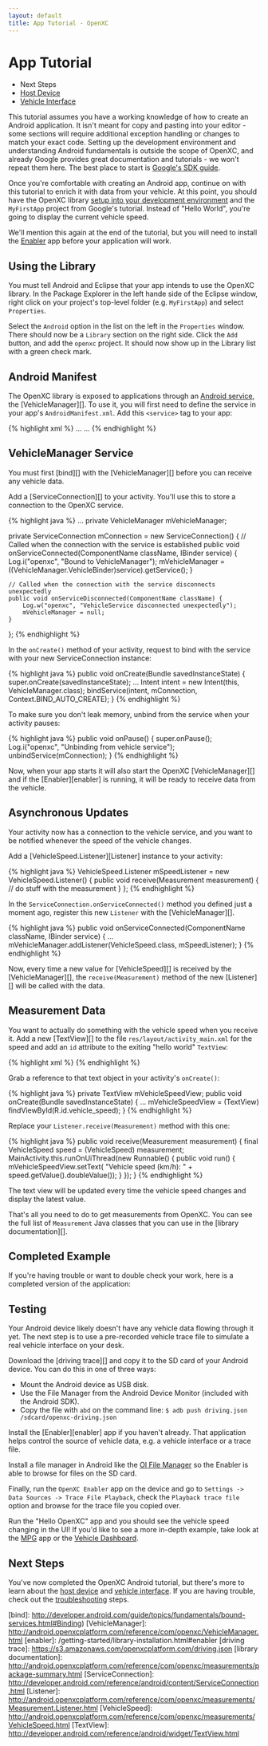 ```yaml
---
layout: default
title: App Tutorial - OpenXC
---
```


<div class="page-header">
    <h1>App Tutorial</h1>
</div>

<div class="pull-right well">
    <ul class="nav nav-list">
        <li class="nav-header">Next Steps</li>
        <li><a href="/android/index.html">Host Device</a></li>
        <li><a href="/vehicle-interface/index.html">Vehicle Interface</a></li>
    </ul>
</div>

This tutorial assumes you have a working knowledge of how to create an Android
application. It isn't meant for copy and pasting into your editor - some sections
will require additional exception handling or changes to match your exact code.
Setting up the development environment and understanding Android fundamentals is
outside the scope of OpenXC, and already Google provides great documentation and
tutorials - we won't repeat them here. The best place to start is [Google's SDK guide][sdk].

Once you're comfortable with creating an Android app, continue on with this
tutorial to enrich it with data from your vehicle. At this point, you should
have the OpenXC library
[setup into your development environment][library project] and the `MyFirstApp`
project from Google's tutorial. Instead of "Hello World", you're going to display
the current vehicle speed.

<div class="alert alert-error"> We'll mention this again at the end of the
tutorial, but you will need to install the
<a href="/getting-started/library-installation.html#enabler">Enabler</a> app
before your application will work.</div>

<div class="page-header">
<h2>Using the Library</h2>
</div>

You must tell Android and Eclipse that your app intends to use the OpenXC
library. In the Package Explorer in the left hande side of the Eclipse window,
right click on your project's top-level folder (e.g. `MyFirstApp`) and select
`Properties`.

Select the `Android` option in the list on the left in the `Properties` window.
There should now be a `Library` section on the right side. Click the `Add`
button, and add the `openxc` project. It should now show up in the Library list
with a green check mark.

<div class="page-header">
<h2>Android Manifest</h2>
</div>

The OpenXC library is exposed to applications through an
[Android service][], the [VehicleManager][]. To use it, you will first need to
define the service in your app's `AndroidManifest.xml`. Add this `<service>` tag
to your app:

{% highlight xml %}
<application>
    ...
    <service android:name="com.openxc.VehicleManager"/>
    ...
</application>
{% endhighlight %}

<div class="page-header">
<h2>VehicleManager Service</h2>
</div>

You must first [bind][] with the [VehicleManager][] before you can receive
any vehicle data.

Add a [ServiceConnection][] to your activity. You'll use this to store a
connection to the OpenXC service.

{% highlight java %}
...
private VehicleManager mVehicleManager;

private ServiceConnection mConnection = new ServiceConnection() {
    // Called when the connection with the service is established
    public void onServiceConnected(ComponentName className,
            IBinder service) {
        Log.i("openxc", "Bound to VehicleManager");
        mVehicleManager = ((VehicleManager.VehicleBinder)service).getService();
    }

    // Called when the connection with the service disconnects unexpectedly
    public void onServiceDisconnected(ComponentName className) {
        Log.w("openxc", "VehicleService disconnected unexpectedly");
        mVehicleManager = null;
    }
};
{% endhighlight %}

In the `onCreate()` method of your activity, request to bind with the service
with your new ServiceConnection instance:

{% highlight java %}
public void onCreate(Bundle savedInstanceState) {
    super.onCreate(savedInstanceState);
	...
    Intent intent = new Intent(this, VehicleManager.class);
    bindService(intent, mConnection, Context.BIND_AUTO_CREATE);
}
{% endhighlight %}

To make sure you don't leak memory, unbind from the service when your activity
pauses:

{% highlight java %}
public void onPause() {
    super.onPause();
    Log.i("openxc", "Unbinding from vehicle service");
    unbindService(mConnection);
}
{% endhighlight %}

Now, when your app starts it will also start the OpenXC [VehicleManager][] and if
the [Enabler][enabler] is running, it will be ready to receive data from the
vehicle.

<div class="page-header">
<h2>Asynchronous Updates</h2>
</div>

Your activity now has a connection to the vehicle service, and you want to be
notified whenever the speed of the vehicle changes.

Add a [VehicleSpeed.Listener][Listener] instance to your activity:

{% highlight java %}
VehicleSpeed.Listener mSpeedListener = new VehicleSpeed.Listener() {
    public void receive(Measurement measurement) {
        // do stuff with the measurement
    }
};
{% endhighlight %}

In the `ServiceConnection.onServiceConnected()` method you defined just a moment
ago, register this new `Listener` with the [VehicleManager][].

{% highlight java %}
public void onServiceConnected(ComponentName className, IBinder service) {
    ...
    mVehicleManager.addListener(VehicleSpeed.class, mSpeedListener);
}
{% endhighlight %}

Now, every time a new value for [VehicleSpeed][] is received by the
[VehicleManager][], the `receive(Measurement)` method of the new [Listener][]
will be called with the data.

<div class="page-header">
<h2>Measurement Data</h2>
</div>

You want to actually do something with the vehicle speed when you receive it.
Add a new [TextView][] to the file `res/layout/activity_main.xml` for the speed
and add an `id` attribute to the exiting "hello world" `TextView`:

{% highlight xml %}
<TextView
    android:id="@+id/textView1"
    android:layout_width="wrap_content"
    android:layout_height="wrap_content"
    android:text="@string/hello_world" />
<TextView
    android:layout_width="wrap_content"
    android:layout_height="wrap_content"
    android:layout_below="@+id/textView1"
    android:id="@+id/vehicle_speed" />
{% endhighlight %}

Grab a reference to that text object in your activity's `onCreate()`:

{% highlight java %}
private TextView mVehicleSpeedView;
public void onCreate(Bundle savedInstanceState) {
    ...
    mVehicleSpeedView = (TextView) findViewById(R.id.vehicle_speed);
}
{% endhighlight %}

Replace your `Listener.receive(Measurement)` method with this
one:

{% highlight java %}
public void receive(Measurement measurement) {
    final VehicleSpeed speed = (VehicleSpeed) measurement;
    MainActivity.this.runOnUiThread(new Runnable() {
        public void run() {
            mVehicleSpeedView.setText(
                "Vehicle speed (km/h): " + speed.getValue().doubleValue());
        }
    });
}
{% endhighlight %}

The text view will be updated every time the vehicle speed changes and display
the latest value.

That's all you need to do to get measurements from OpenXC. You can see the full
list of `Measurement` Java classes that you can use in the
[library documentation][].

<div class="page-header">
<h2>Completed Example</h2>
</div>

If you're having trouble or want to double check your work, here is a completed
version of the application:

<script src="https://gist.github.com/peplin/5464835.js"></script>

<div class="page-header">
<h2>Testing</h2>
</div>

Your Android device likely doesn't have any vehicle data flowing through it yet.
The next step is to use a pre-recorded vehicle trace file to simulate a real
vehicle interface on your desk.

Download the [driving trace][] and copy it to the SD card of your Android
device. You can do this in one of three ways:

* Mount the Android device as USB disk.
* Use the File Manager from the Android Device Monitor (included with the
  Android SDK).
* Copy the file with `abd` on the command line:
	`$ adb push driving.json /sdcard/openxc-driving.json`

Install the [Enabler][enabler] app if you haven't already. That application
helps control the source of vehicle data, e.g. a vehicle interface or a trace
file.

Install a file manager in Android like the [OI File
Manager](https://play.google.com/store/apps/details?id=org.openintents.filemanager)
so the Enabler is able to browse for files on the SD card.

Finally, run the `OpenXC Enabler` app on the device and go to `Settings -> Data
Sources -> Trace File Playback`, check the `Playback trace file` option and
browse for the trace file you copied over.

Run the "Hello OpenXC" app and you should see the vehicle speed changing in the
UI! If you'd like to see a more in-depth example, take look at the [MPG][] app
or the [Vehicle Dashboard][].

<div class="page-header">
<h2>Next Steps</h2>
</div>

You've now completed the OpenXC Android tutorial, but there's more to learn
about the [host device][] and [vehicle interface][]. If you are having trouble,
check out the [troubleshooting](/getting-started/troubleshooting.html) steps.


[sdk]: http://developer.android.com/sdk/index.html
[gg]: http://groups.google.com/group/openxc
[vehicle interface]: /vehicle-interface/index.html
[host device]: /android/index.html
[library project]: /getting-started/library-installation.html
[Vehicle Dashboard]: https://github.com/openxc/openxc-android/tree/master/examples
[MPG]: https://github.com/openxc/mpg
[Android service]: http://developer.android.com/guide/components/services.html
[bind]: http://developer.android.com/guide/topics/fundamentals/bound-services.html#Binding)
[VehicleManager]: http://android.openxcplatform.com/reference/com/openxc/VehicleManager.html
[enabler]: /getting-started/library-installation.html#enabler
[driving trace]: https://s3.amazonaws.com/openxcplatform.com/driving.json
[library documentation]: http://android.openxcplatform.com/reference/com/openxc/measurements/package-summary.html
[ServiceConnection]: http://developer.android.com/reference/android/content/ServiceConnection.html
[Listener]: http://android.openxcplatform.com/reference/com/openxc/measurements/Measurement.Listener.html
[VehicleSpeed]: http://android.openxcplatform.com/reference/com/openxc/measurements/VehicleSpeed.html
[TextView]: http://developer.android.com/reference/android/widget/TextView.html
